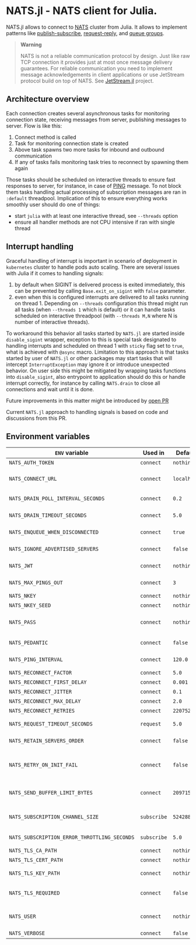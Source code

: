 # NATS.jl - NATS client for Julia.

NATS.jl allows to connect to [NATS](https://nats.io) cluster from Julia.
It allows to implement patterns like [publish-subscribe](https://docs.nats.io/nats-concepts/core-nats/pubsub), [request-reply](https://docs.nats.io/nats-concepts/core-nats/reqreply), and [queue groups](https://docs.nats.io/nats-concepts/core-nats/queue).

> **Warning**
> 
> NATS is not a reliable communication protocol by design. Just like raw TCP connection it provides just at most once message delivery guarantees.
> For reliable communication you need to implement message acknowledgements in client applications or use JetStream protocol build on top of NATS. See [JetStream.jl](https://github.com/jakubwro/JetStream.jl) project.

## Architecture overview

Each connection creates several asynchronous tasks for monitoring connection state, receiving messages from server, publishing messages to server. Flow is like this:
1. Connect method is called
2. Task for monitoring connection state is created
3. Above task spawns two more tasks for inbound and outbound communication
4. If any of tasks fails monitoring task tries to reconnect by spawning them again

Those tasks should be scheduled on interactive threads to ensure fast responses to server, for instance, in case of [PING](https://jakubwro.github.io/NATS.jl/dev/protocol/#NATS.Ping) message. To not block them tasks handling actual processing of subscription messages are ran in `:default` threadpool. Implication of this to ensure everything works smoothly user should do one of things:
 - start `julia` with at least one interactive thread, see `--threads` option
 - ensure all handler methods are not CPU intensive if ran with single thread

## Interrupt handling

Graceful handling of interrupt is important in scenario of deployment in `kubernetes` cluster to handle pods auto scaling.
There are several issues with Julia if it comes to handling signals:
1. by default when SIGINT is delivered process is exited immediately, this can be prevented by calling `Base.exit_on_sigint` with `false` parameter.
2. even when this is configured interrupts are delivered to all tasks running on thread 1. Depending on `--threads` configuration this thread might run all tasks (when `--threads 1` which is default) or it can handle tasks scheduled on interactive threadpool (with `--threads M,N` where N is number of interactive threads). 

To workaround this behavior all tasks started by `NATS.jl` are started inside `disable_sigint` wrapper, exception to this is special task designated to handling interrupts and scheduled on thread 1 with `sticky` flag set to `true`, what is achieved with `@async` macro.
Limitation to this approach is that tasks started by user of `NATS.jl` or other packages may start tasks that will intercept `InterruptException` may ignore it or introduce unexpected behavior. On user side this might be mitigated by wrapping tasks functions into `disable_sigint`, also entrypoint to application should do this or handle interrupt correctly, for instance by calling `NATS.drain` to close all connections and wait until it is done.

Future improvements in this matter might be introduced by [open PR](https://github.com/JuliaLang/julia/pull/49541)

Current `NATS.jl` approach to handling signals is based on code and discussions from this PR. 

## Environment variables

| `ENV` variable                                | Used in      | Default if not set | Description
|-----------------------------------------------|--------------|--------------------|-------------
| `NATS_AUTH_TOKEN`                             | `connect`    | `nothing`          | Client authorization token   
| `NATS_CONNECT_URL`                            | `connect`    | `localhost:4222`   | Connection url, multiple urls to the same NATS cluster can be provided, for example `nats:://localhost:4222,tls://localhost:4223`    
| `NATS_DRAIN_POLL_INTERVAL_SECONDS`            | `connect`    | `0.2`              | Interval in seconds how often `drain` will check if all buffers are consumed.
| `NATS_DRAIN_TIMEOUT_SECONDS`                  | `connect`    | `5.0`              | Maximum time (in seconds) `drain` will block before returning error
| `NATS_ENQUEUE_WHEN_DISCONNECTED`              | `connect`    | `true`             | Allows buffering outgoing messages during disconnection
| `NATS_IGNORE_ADVERTISED_SERVERS`              | `connect`    | `false`            | Ignores other cluster servers returned by server
| `NATS_JWT`                                    | `connect`    | `nothing`          | The JWT that identifies a user permissions and account                                  
| `NATS_MAX_PINGS_OUT`                          | `connect`    | `3`                | How many pings in a row might fail before connection will be restarted
| `NATS_NKEY`                                   | `connect`    | `nothing`          | The public NKey to authenticate the client
| `NATS_NKEY_SEED`                              | `connect`    | `nothing`          | the private NKey to authenticate the client
| `NATS_PASS`                                   | `connect`    | `nothing`          | Connection password, can be also passed in url `nats://john:passw0rd@localhost:4223` but env variable has higher priority
| `NATS_PEDANTIC`                               | `connect`    | `false`            | Turns on additional strict format checking, e.g. for properly formed subjects
| `NATS_PING_INTERVAL`                          | `connect`    | `120.0`            | Interval in seconds how often server should be pinged to check connection health
| `NATS_RECONNECT_FACTOR`                       | `connect`    | `5.0`                 | Exponential reconnect delays configuration
| `NATS_RECONNECT_FIRST_DELAY`                  | `connect`    | `0.001`               | Exponential reconnect delays configuration
| `NATS_RECONNECT_JITTER`                       | `connect`    | `0.1`                 | Exponential reconnect delays configuration
| `NATS_RECONNECT_MAX_DELAY`                    | `connect`    | `2.0`                 | Exponential reconnect delays configuration
| `NATS_RECONNECT_RETRIES`                      | `connect`    | `220752000000000000`  | Exponential reconnect delays configuration
| `NATS_REQUEST_TIMEOUT_SECONDS`                | `request`    | `5.0`              | Time how long `request` will block before returning error
| `NATS_RETAIN_SERVERS_ORDER`                   | `connect`    | `false`            | Changes connection url selection policy from random to sequence they were provided.
| `NATS_RETRY_ON_INIT_FAIL`                     | `connect`    | `false`            | If set to true `connect` will not throw and error if connection init fails, but will continue retrying in background returning immediately connection in `CONNECTING` state.
| `NATS_SEND_BUFFER_LIMIT_BYTES`                | `connect`    | `2097152`          | Soft limit for buffer of messages pending. If too small operations that send messages to server (e.g. `publish`) may throw an exception
| `NATS_SUBSCRIPTION_CHANNEL_SIZE`              | `subscribe`  | `524288`           | How many messages waiting for processing subscription buffer can hold, if it gets full messages will be dropped.
| `NATS_SUBSCRIPTION_ERROR_THROTTLING_SECONDS`  | `subscribe`  | `5.0`              | How often subscription handler exceptions are reported in logs
| `NATS_TLS_CA_PATH`                            | `connect`    | `nothing`          | Path to CA certificate file if TLS is used
| `NATS_TLS_CERT_PATH`                          | `connect`    | `nothing`          | Path to client certificate file if TLS is used
| `NATS_TLS_KEY_PATH`                           | `connect`    | `nothing`          | Path to client private certificate file if TLS is used 
| `NATS_TLS_REQUIRED`                           | `connect`    | `false`            | Forces TLS connection. TLS can be also forced by using url with `tls` scheme, example `tls://localhost:4223`
| `NATS_USER`                                   | `connect`    | `nothing`          | Connection username, can be also passed in url `nats://john:passw0rd@localhost:4223` but env variable has higher priority
| `NATS_VERBOSE`                                | `connect`    | `false`            | Turns on protocol acknowledgements
